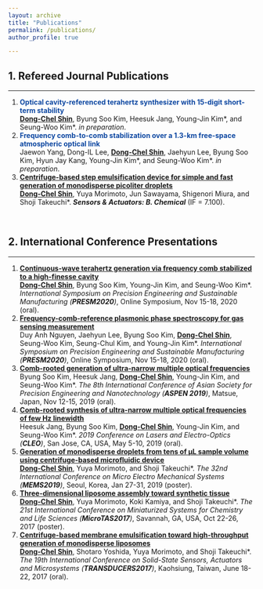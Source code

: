 ```yaml
---
layout: archive
title: "Publications"
permalink: /publications/
author_profile: true

---
```


## 1. Refereed Journal Publications

------

1. <b><span style="color: #0D47A1">Optical cavity-referenced terahertz synthesizer with 15-digit short-term stability</span></b><br>
   <u><b>Dong-Chel Shin</b></u>, Byung Soo Kim, Heesuk Jang, Young-Jin Kim*, and Seung-Woo Kim*. <i>in preparation</i>.
2. <b><span style="color: #0D47A1">Frequency comb-to-comb stabilization over a 1.3-km free-space atmospheric optical link</span></b><br>
   Jaewon Yang, Dong-IL Lee, <u><b>Dong-Chel Shin</b></u>, Jaehyun Lee, Byung Soo Kim, Hyun Jay Kang, Young-Jin Kim*, and Seung-Woo Kim*. <i>in preparation</i>.
3. [<b>Centrifuge-based step emulsification device for simple and fast generation of monodisperse picoliter droplets</b>](https://www.sciencedirect.com/science/article/pii/S0925400519313632)<br>
   <u><b>Dong-Chel Shin</b></u>, Yuya Morimoto, Jun Sawayama, Shigenori Miura, and Shoji Takeuchi*. <i><b>Sensors & Actuators: B. Chemical</b></i> (IF = 7.100).

<br>

## 2. International Conference Presentations

------

1. [<b>Continuous-wave terahertz generation via frequency comb stabilized to a high-finesse cavity</b>](https://koasas.kaist.ac.kr/handle/10203/279092)<br>
   <u><b>Dong-Chel Shin</b></u>, Byung Soo Kim, Young-Jin Kim, and Seung-Woo Kim*. <i>International Symposium on Precision Engineering and Sustainable Manufacturing (<b>PRESM2020</b>)</i>, Online Symposium, Nov 15-18, 2020 (oral).<br>
2. [<b>Frequency-comb-reference plasmonic phase spectroscopy for gas sensing measurement</b>](https://koasas.kaist.ac.kr/handle/10203/279093)<br>
   Duy Anh Nguyen, Jaehyun Lee, Byung Soo Kim, <u><b>Dong-Chel Shin</b></u>, Seung-Woo Kim, Seung-Chul Kim, and Young-Jin Kim*. <i>International Symposium on Precision Engineering and Sustainable Manufacturing (<b>PRESM2020</b>)</i>, Online Symposium, Nov 15-18, 2020 (oral).<br>
3. [<b>Comb-rooted generation of ultra-narrow multiple optical frequencies</b>](https://koasas.kaist.ac.kr/handle/10203/270758?mode=full)<br>
   Byung Soo Kim, Heesuk Jang, <u><b>Dong-Chel Shin</b></u>, Young-Jin Kim, and Seung-Woo Kim*. <i>The 8th International Conference of Asian Society for Precision Engineering and Nanotechnology (<b>ASPEN 2019</b>)</i>, Matsue, Japan, Nov 12-15, 2019 (oral).<br>
4. [<b>Comb-rooted synthesis of ultra-narrow multiple optical frequencies of few Hz linewidth</b>](https://www.osapublishing.org/abstract.cfm?uri=CLEO_SI-2019-SW4G.7)<br>
   Heesuk Jang, Byung Soo Kim, <u><b>Dong-Chel Shin</b></u>, Young-Jin Kim, and Seung-Woo Kim*. <i>2019 Conference on Lasers and Electro-Optics (<b>CLEO</b>)</i>, San Jose, CA, USA, May 5-10, 2019 (oral).<br>
5. [<b>Generation of monodisperse droplets from tens of μL sample volume using centrifuge-based microfluidic device</b>](https://ieeexplore.ieee.org/document/8870638)<br>
   <u><b>Dong-Chel Shin</b></u>, Yuya Morimoto, and Shoji Takeuchi*. <i>The 32nd International Conference on Micro Electro Mechanical Systems (<b>MEMS2019</b>)</i>, Seoul, Korea, Jan 27-31, 2019 (poster).<br>
6. [<b>Three-dimensional liposome assembly toward synthetic tissue</b>](https://www.researchgate.net/publication/325353128_Formation_of_Three-Dimensional_Liposome_Assembly_using_Centrifugal_Force)<br>
   <u><b>Dong-Chel Shin</b></u>, Yuya Morimoto, Koki Kamiya, and Shoji Takeuchi*. <i>The 21st International Conference on Miniaturized Systems for Chemistry and Life Sciences (<b>MicroTAS2017</b>)</i>, Savannah, GA, USA, Oct 22-26, 2017 (poster).<br>
7. [<b>Centrifuge-based membrane emulsification toward high-throughput generation of monodisperse liposomes</b>](https://ieeexplore.ieee.org/abstract/document/7994003/)<br>
   <u><b>Dong-Chel Shin</b></u>, Shotaro Yoshida, Yuya Morimoto, and Shoji Takeuchi*. <i>The 19th International Conference on Solid-State Sensors, Actuators and Microsystems (<b>TRANSDUCERS2017</b>)</i>, Kaohsiung, Taiwan, June 18-22, 2017 (oral).<br>
